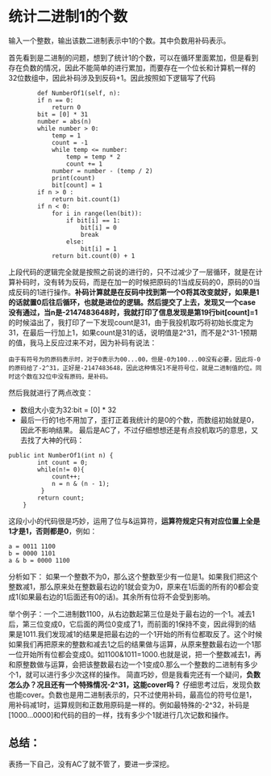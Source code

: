 # 统计二进制1的个数
输入一个整数，输出该数二进制表示中1的个数。其中负数用补码表示。

首先看到是二进制的问题，想到了统计1的个数，可以在循环里面累加，但是看到存在负数的情况，因此不能简单的进行累加，而要存在一个位长和计算机一样的32位数组中，因此补码涉及到反码+1。因此按照如下逻辑写了代码
```
        def NumberOf1(self, n):
        if n == 0:
            return 0
        bit = [0] * 31
        number = abs(n)
        while number > 0:
            temp = 1
            count = -1
            while temp <= number:
                temp = temp * 2
                count += 1
            number = number - (temp / 2)
            print(count)
            bit[count] = 1
        if n > 0 :
            return bit.count(1)
        if n < 0:
            for i in range(len(bit)):
                if bit[i] == 1:
                    bit[i] = 0
                    break
                else:
                    bit[i] = 1
            return bit.count(0) + 1
```
上段代码的逻辑完全就是按照之前说的进行的，只不过减少了一层循环，就是在计算补码时，没有转为反码，而是在加一的时候把原码的1当成反码的0，原码的0当成反码的1进行操作。**补码计算就是在反码中找到第一个0将其改变就好，如果是1的话就置0后往后循环，也就是进位的逻辑。**然后提交了上去，发现又一个case没有通过，当n是-2147483648时，我就打印了信息发现是**第19行bit[count]=1**的时候溢出了，我打印了一下发现count是31，由于我投机取巧将初始长度定为31，在最后一行加上1，如果count是31的话，说明值是2^31，而不是2^31-1预期的值，我马上反应过来不对，因为补码有说法：
```
由于有符号为的原码表示时，对于0表示为00...00，但是-0为100...00没有必要，因此将-0的原码给了-2^31，正好是-2147483648，因此这种情况1不是符号位，就是二进制值的位。同时这个数在32位中没有原码，是补码。
```
然后我就进行了两点改变：
- 数组大小变为32:bit = [0] * 32
- 最后一行的1也不用加了，歪打正着我统计的是0的个数，而数组初始就是0，因此不影响结果。
最后是AC了，不过仔细想想还是有点投机取巧的意思，又去找了大神的代码：
```
public int NumberOf1(int n) {
        int count = 0;
        while(n!= 0){
            count++;
            n = n & (n - 1);
         }
        return count;
    }
```
这段小小的代码很是巧妙，运用了位与&运算符，**运算符规定只有对应位置上全是1才是1，否则都是0**，例如：
```
a = 0011 1100
b = 0000 1101
a & b = 0000 1100
```
分析如下：
如果一个整数不为0，那么这个整数至少有一位是1。如果我们把这个整数减1，那么原来处在整数最右边的1就会变为0，原来在1后面的所有的0都会变成1(如果最右边的1后面还有0的话)。其余所有位将不会受到影响。

举个例子：一个二进制数1100，从右边数起第三位是处于最右边的一个1。减去1后，第三位变成0，它后面的两位0变成了1，而前面的1保持不变，因此得到的结果是1011.我们发现减1的结果是把最右边的一个1开始的所有位都取反了。这个时候如果我们再把原来的整数和减去1之后的结果做与运算，从原来整数最右边一个1那一位开始所有位都会变成0。如1100&1011=1000.也就是说，把一个整数减去1，再和原整数做与运算，会把该整数最右边一个1变成0.那么一个整数的二进制有多少个1，就可以进行多少次这样的操作。
简直巧妙，但是我看完还有一个疑问，**负数怎么办？况且还有一个特殊情况-2^31，这能cover吗？**
仔细思考过后，发现负数也能cover。负数也是用二进制表示的，只不过使用补码，最高位的符号位是1，用补码减1时，运算规则和正数用原码是一样的。例如最特殊的-2^32，补码是[1000...0000]和代码的目的一样，找有多少个1就进行几次记数和操作。

## 总结：
表扬一下自己，没有AC了就不管了，要进一步深挖。